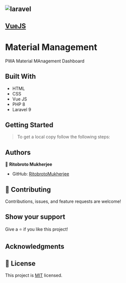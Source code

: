 ![laravel](https://laravel.com/img/logotype.min.svg)
-
[VueJS](https://vuejs.org/)
-
# Material Management
PWA Material MAnagement Dashboard

## Built With

- HTML
- CSS
- Vue JS
- PHP 8
- Laravel 9

## Getting Started

> To get a local copy follow the following steps:



## Authors

👤 **Ritobroto Mukherjee**

- GitHub: [RitobrotoMukherjee](https://github.com/RitobrotoMukherjee)

## 🤝 Contributing

Contributions, issues, and feature requests are welcome!

## Show your support

Give a ⭐️ if you like this project!

## Acknowledgments

## 📝 License

This project is [MIT](./MIT.md) licensed.
